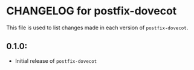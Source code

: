 # CHANGELOG for postfix-dovecot

This file is used to list changes made in each version of `postfix-dovecot`.

## 0.1.0:

* Initial release of `postfix-dovecot`

